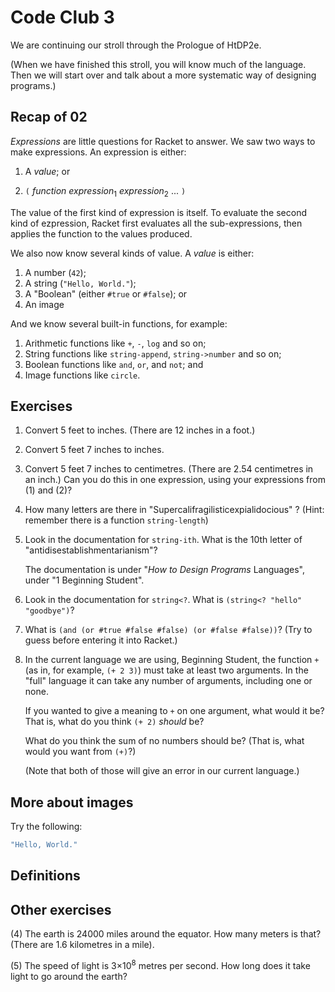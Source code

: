 # Code Club 3

We are continuing our stroll through the Prologue of HtDP2e. 

(When we have finished this stroll, you will know much of the language. Then we
will start over and talk about a more systematic way of designing programs.)


## Recap of 02

_Expressions_ are little questions for Racket to answer. We saw two ways to make
expressions. An expression is either:

  1. A _value_; or
  
  2. `(` _function_ _expression_<sub>1</sub> _expression_<sub>2</sub>  ... `)`

The value of the first kind of expression is itself. To evaluate the second kind
of ezpression, Racket first evaluates all the sub-expressions, then applies the
function to the values produced. 

We also now know several kinds of value. A _value_ is either: 

  1. A number (`42`);
  2. A string (`"Hello, World."`);
  3. A "Boolean" (either `#true` or `#false`); or
  4. An image
  
And we know several built-in functions, for example:

  1. Arithmetic functions like `+`, `-`, `log` and so on;
  2. String functions like `string-append`, `string->number` and so on;
  3. Boolean functions like `and`, `or`, and `not`; and
  4. Image functions like `circle`.


## Exercises

1. Convert 5 feet to inches. (There are 12 inches in a foot.)

2. Convert 5 feet 7 inches to inches.

3. Convert 5 feet 7 inches to centimetres. (There are 2.54 centimetres in an
   inch.) Can you do this in one expression, using your expressions from (1) and
   (2)?

4. How many letters are there in "Supercalifragilisticexpialidocious" ? (Hint:
   remember there is a function `string-length`)
    
5. Look in the documentation for `string-ith`. What is the 10th letter of
   "antidisestablishmentarianism"?
    
   The documentation is under "*How to Design Programs* Languages", under "1
   Beginning Student".

6. Look in the documentation for `string<?`. What is `(string<? "hello" "goodbye")`?

7. What is `(and (or #true #false #false) (or #false #false))`? (Try to guess
   before entering it into Racket.) 

8. In the current language we are using, Beginning Student, the function `+` (as
   in, for example, `(+ 2 3)`) must take at least two arguments. In the "full"
   language it can take any number of arguments, including one or none.
    
   If you wanted to give a meaning to `+` on one argument, what would it be?
   That is, what do you think `(+ 2)` *should* be?
    
   What do you think the sum of no numbers should be? (That is, what would you
   want from `(+)`?)
        
   (Note that both of those will give an error in our current language.)
    
    
## More about images

Try the following:

```scheme
"Hello, World."
```





## Definitions








## Other exercises 

(4) The earth is 24000 miles around the equator. How many meters is that? (There
    are 1.6 kilometres in a mile).

(5) The speed of light is 3&times;10<sup>8</sup> metres per second. How long
    does it take light to go around the earth?






